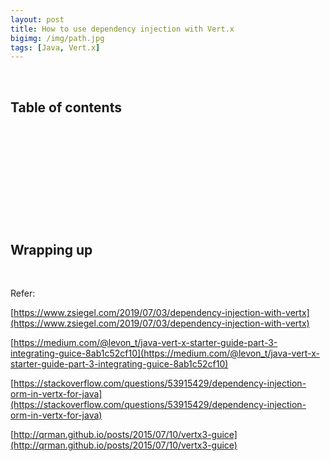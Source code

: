 ```yaml
---
layout: post
title: How to use dependency injection with Vert.x
bigimg: /img/path.jpg
tags: [Java, Vert.x]
---
```




<br>

## Table of contents





<br>

## 





<br>

## 





<br>

## 






<br>

## Wrapping up







<br>

Refer:

[https://www.zsiegel.com/2019/07/03/dependency-injection-with-vertx](https://www.zsiegel.com/2019/07/03/dependency-injection-with-vertx)

[https://medium.com/@levon_t/java-vert-x-starter-guide-part-3-integrating-guice-8ab1c52cf10](https://medium.com/@levon_t/java-vert-x-starter-guide-part-3-integrating-guice-8ab1c52cf10)

[https://stackoverflow.com/questions/53915429/dependency-injection-orm-in-vertx-for-java](https://stackoverflow.com/questions/53915429/dependency-injection-orm-in-vertx-for-java)

[http://qrman.github.io/posts/2015/07/10/vertx3-guice](http://qrman.github.io/posts/2015/07/10/vertx3-guice)